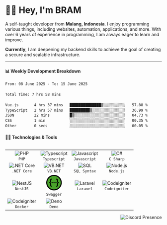# 👋🏻 Hey, I'm BRAM

A self-taught developer from **Malang, Indonesia**. I enjoy programming various things, including websites, automation, applications, and more. With over 6 years of experience in programming, I am always eager to learn and improve.

**Currently**, I am deepening my backend skills to achieve the goal of creating a secure and scalable infrastructure.

---

#### 📊 Weekly Development Breakdown

<!--START_SECTION:waka-->

```txt
From: 08 June 2025 - To: 15 June 2025

Total Time: 7 hrs 58 mins

Vue.js       4 hrs 37 mins   ██████████████▒░░░░░░░░░░   57.88 %
TypeScript   2 hrs 57 mins   █████████▒░░░░░░░░░░░░░░░   36.99 %
JSON         22 mins         █▒░░░░░░░░░░░░░░░░░░░░░░░   04.73 %
CSS          1 min           ░░░░░░░░░░░░░░░░░░░░░░░░░   00.35 %
Other        0 secs          ░░░░░░░░░░░░░░░░░░░░░░░░░   00.05 %
```

<!--END_SECTION:waka-->

#### 🧑‍💻 Technologies & Tools

<div>
  <table align="left">
    <tr width="100%">
      <td>
          <div align="center">
            <img width="50" alt="PHP" src="https://cdn.jsdelivr.net/gh/bramanda48/bramanda48@main/assets/php.svg"><br/>
            <code>PHP</code>
          </div>
      </td>
      <td>
          <div align="center">
            <img width="50" alt="Typescript" src="https://cdn.jsdelivr.net/gh/bramanda48/bramanda48@main/assets/typescript.svg"><br/>
            <code>Typescript</code>
          </div>
      </td>
      <td>
          <div align="center">
            <img width="50" alt="Javascript" src="https://cdn.jsdelivr.net/gh/bramanda48/bramanda48@main/assets/javascript.svg"><br/>
            <code>Javascript</code>
          </div>
      </td>
      <td>
          <div align="center">
            <img width="50" alt="C#" src="https://cdn.worldvectorlogo.com/logos/c--4.svg"><br/>
            <code>C Sharp</code>
          </div>
      </td>
    </tr>
    <tr>
      <td>
          <div align="center">
            <img width="50" alt=".NET Core" src="https://cdn.jsdelivr.net/gh/bramanda48/bramanda48@main/assets/netcore.svg"><br/>
            <code>.NET Core</code>
          </div>
      </td>
      <td>
          <div align="center">
            <img width="50" alt="VB.NET" src="https://gitconnected.com/public/images/tutorials/svg/visual-basic-net-vb.svg"><br/>
            <code>VB.NET</code>
          </div>
      </td>
      <td>
          <div align="center">
            <img width="50" alt="SQL" src="https://www.svgrepo.com/show/331760/sql-database-generic.svg"><br/>
            <code>SQL Syntax</code>
          </div>
      </td>
      <td>
          <div align="center">
            <img width="50" alt="Node.js" src="https://static-00.iconduck.com/assets.00/nodejs-icon-512x512-vl7ew1eg.png"><br/>
            <code>Node.js</code>
          </div>
      </td>
    </tr>
    <tr>
      <td>
          <div align="center">
            <img width="50" alt="NestJS" src="https://cdn.worldvectorlogo.com/logos/nestjs.svg"><br/>
            <code>NestJS</code>
          </div>
      </td>
      <td>
          <div align="center">
            <img width="50" alt="Swagger" src="https://raw.githubusercontent.com/caputomarcos/node-red-contrib-swagger-js/master/icons/swagger.svg"><br/>
            <code>Swagger</code>
          </div>
      </td>
      <td>
          <div align="center">
            <img width="50" alt="Laravel" src="https://cdn.worldvectorlogo.com/logos/laravel-2.svg"><br/>
            <code>Laravel</code>
          </div>
      </td>
      <td>
          <div align="center">
            <img width="50" alt="Codeigniter" src="https://cdn.worldvectorlogo.com/logos/codeigniter.svg"><br/>
            <code>Codeigniter</code>
          </div>
      </td>
    </tr>
    <tr>
      <td>
          <div align="center">
            <img width="50" alt="Codeigniter" src="https://cdn.worldvectorlogo.com/logos/docker-4.svg"><br/>
            <code>Docker</code>
          </div>
      </td>
      <td>
          <div align="center">
            <img width="50" alt="Deno" src="https://upload.wikimedia.org/wikipedia/commons/8/84/Deno.svg"><br/>
            <code>Deno</code>
          </div>
      </td>
    </tr>
  </table>
    
  <a href="https://discord.com/users/351341508974084097" target="_blank" rel="nofollow">
    <img src="https://lanyard.cnrad.dev/api/351341508974084097?showDisplayName=true" alt="Discord Presence" align="right">
  </a>
</div>
